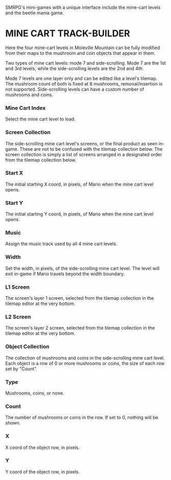 SMRPG's mini-games with a unique interface include the mine-cart levels and the beetle mania game.
   
# MINE CART TRACK-BUILDER
Here the four mine-cart levels in Moleville Mountain can be fully modified from their maps to the mushroom and coin objects that appear in them.

Two types of mine cart levels: mode 7 and side-scrolling. Mode 7 are the 1st and 3rd levels, while the side-scrolling levels are the 2nd and 4th. 

Mode 7 levels are one layer only and can be edited like a level's tilemap. The mushroom count of both is fixed at 8 mushrooms, removal/insertion is not supported. Side-scrolling levels can have a custom number of mushrooms and coins.
### Mine Cart Index
 Select the mine cart level to load.
### Screen Collection
The side-scrolling mine cart level's screens, or the final product as seen in-game. These are not to be confused with the tilemap collection below. The screen collection is simply a list of screens arranged in a designated order from the tilemap collection below.
### Start X
The initial starting X coord, in pixels, of Mario when the mine cart level opens.
### Start Y
The initial starting Y coord, in pixels, of Mario when the mine cart level opens.
### Music
Assign the music track used by all 4 mine cart levels.
### Width
Set the width, in pixels, of the side-scrolling mine cart level. The level will exit in-game if Mario travels beyond the width boundary.
### L1 Screen
The screen's layer 1 screen, selected from the tilemap collection in the tilemap editor at the very bottom.
### L2 Screen
The screen's layer 2 screen, selected from the tilemap collection in the tilemap editor at the very bottom.
### Object Collection
The collection of mushrooms and coins in the side-scrolling mine cart level. Each object is a row of 0 or more mushrooms or coins, the size of each row set by "Count".
### Type
Mushrooms, coins, or none.
### Count
The number of mushrooms or coins in the row. If set to 0, nothing will be shown.
### X
X coord of the object row, in pixels.
### Y
Y coord of the object row, in pixels.
